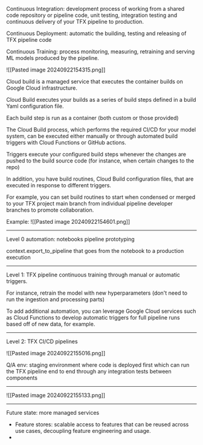 
Continuous Integration: development process of working from a shared code repository or pipeline code, unit testing, integration testing and continuous delivery of your TFX pipeline to production.

Continuous Deployment: automatic the building, testing and releasing of TFX pipeline code

Continuous Training: process monitoring, measuring, retraining and serving ML models produced by the pipeline.

 ![[Pasted image 20240922154315.png]]

Cloud build is a managed service that executes the container builds on Google Cloud infrastructure.

Cloud Build executes your builds as a series of build steps defined in a build Yaml configuration file.

Each build step is run as a container (both custom or those provided)

The Cloud Build process, which performs the required CI/CD for your model system, can be executed either manually or through automated build triggers with Cloud Functions or GitHub actions.

Triggers execute your configured build steps whenever the changes are pushed to the build source code (for instance, when certain changes to the repo)

In addition, you have build routines, Cloud Build configuration files, that are executed in response to different triggers.

For example, you can set build routines to start when condensed or merged to your TFX project main branch from individual pipeline developer branches to promote collaboration.

Example:
![[Pasted image 20240922154601.png]]

---

Level 0 automation: notebooks pipeline prototyping

context.export_to_pipeline that goes from the notebook to a production execution

---

Level 1: TFX pipeline continuous training through manual or automatic triggers.

For instance, retrain the model with new hyperparameters (don't need to run the ingestion and processing parts)

To add additional automation, you can leverage Google Cloud services such as Cloud Functions to develop automatic triggers for full pipeline runs based off of new data, for example.

---

Level 2: TFX CI/CD pipelines

![[Pasted image 20240922155016.png]]

Q/A env: staging environment where code is deployed first which can run the TFX pipeline end to end through any integration tests between components

---

![[Pasted image 20240922155133.png]]

---

Future state: more managed services

- Feature stores: scalable access to features that can be reused across use cases, decoupling feature engineering and usage.
- 
